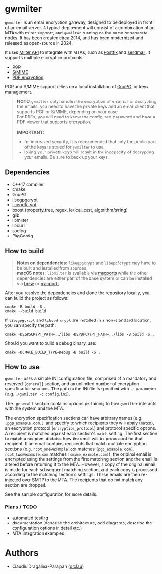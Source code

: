 # gwmilter

`gwmilter` is an email encryption gateway, designed to be deployed in front of an email server.
A typical deployment will consist of a combination of an MTA with milter support, and `gwmilter` running on the same or separate nodes.
It has been created circa 2014, and has been modernized and released as open-source in 2024.

It uses [Milter API](https://en.wikipedia.org/wiki/Milter) to integrate with MTAs, such as [Postfix](https://www.postfix.org) and [sendmail](https://en.wikipedia.org/wiki/Sendmail).
It supports multiple encryption protocols:
* [PGP](https://en.wikipedia.org/wiki/Pretty_Good_Privacy)
* [S/MIME](https://en.wikipedia.org/wiki/S/MIME)
* [PDF encryption](https://en.wikipedia.org/wiki/PDF/A)

PGP and S/MIME support relies on a local installation of [GnuPG](https://gnupg.org) for keys management.

> **NOTE:** `gwmilter` only handles the encryption of emails. For decrypting the emails, you need to have the private keys and an email client that supports PGP or S/MIME, depending on your case.
> <br>For PDFs, you will need to know the configured password and have a PDF viewer that supports encryption.<br><br>
> **IMPORTANT:**
> - for increased security, it is recommended that only the public part of the keys is stored for `gwmilter` to use.
> - losing your private keys will result in the incapacity of decrypting your emails. Be sure to back up your keys.

## Dependencies

* C++17 compiler
* cmake
* GnuPG
* [libegpgcrypt](https://github.com/rzvncj/libegpgcrypt)
* [libepdfcrypt](https://github.com/rzvncj/libepdfcrypt)
* boost (property_tree, regex, lexical_cast, algorithm/string)
* glib
* libmilter
* libcurl
* spdlog
* PkgConfig

## How to build

> **Notes on dependencies:** `libegpgcrypt` and `libepdfcrypt` may have to be built and installed from sources.
> <br>
> **macOS notes:** `libmilter` is available via [macports](https://www.macports.org) while the other dependencies are either part of the base system or can be installed via [brew](https://brew.sh) or [macports](https://www.macports.org).

After you resolve the dependencies and clone the repository locally, you can build the project as follows:

```shell
cmake -B build -S .
cmake --build build
```

If `libegpgcrypt` and `libepdfcrypt` are installed in a non-standard location, you can specify the path:

```shell
cmake -DEGPGCRYPT_PATH=../libs -DEPDFCRYPT_PATH=../libs -B build -S .
```

Should you want to build a debug binary, use:

```shell
cmake -DCMAKE_BUILD_TYPE=Debug -B build -S .
```

## How to use

`gwmilter` uses a simple INI configuration file, comprised of a mandatory and reserved `[general]` section, and an unlimited number of encryption specification sections. The path to the INI file is specified with `-c` parameter (e.g. `./gwmilter -c config.ini`).

The `[general]` section contains options pertaining to how `gwmilter` interacts with the system and the MTA.

The encryption specification sections can have arbitrary names (e.g. `[pgp_example.com]`), 
and specify to which recipients they will apply (`match`), 
an encryption protocol (`encryption_protocol`) and protocol specific options.
A recipient is matched against each section's `match` setting.
The first section to match a recipient dictates how the email will be processed for that recipient.
If an email contains recipients that match multiple encryption sections 
(e.g. `rcpt_one@example.com` matches `[pgp_example.com]`, `rcpt_two@example.com` matches `[smime_example.com]`), 
the original email is encrypted using the settings from the first matching section and the email is altered before returning it to the MTA. 
However, a copy of the original email is made for each subsequent matching section, 
and each copy is processed according to the matching section's settings. 
These emails are then re-injected over SMTP to the MTA.
The recipients that do not match any section are dropped.

See the sample configuration for more details.

### Plans / TODO

* automated testing
* documentation (describe the architecture, add diagrams, describe the configuration options in detail etc.)
* MTA integration examples

# Authors

* Claudiu Dragalina-Paraipan ([drclau](https://github.com/drclau))